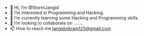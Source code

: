 - 👋 Hi, I’m @StormJangid
- 👀 I’m interested in Programming and Hacking.
- 🌱 I’m currently learning some Hacking and Programming skills.
- 💞️ I’m looking to collaborate on ........
- 📫 How to reach me jangidvikram125@gmail.com

<!---
StormJangid/StormJangid is a ✨ special ✨ repository because its `README.md` (this file) appears on your GitHub profile.
You can click the Preview link to take a look at your changes.
--->
